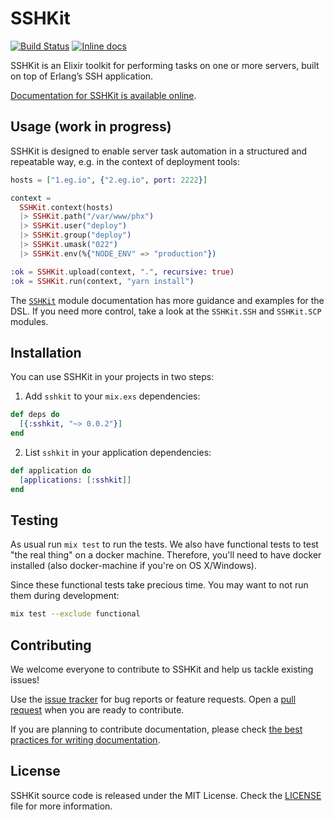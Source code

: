 # SSHKit

[![Build Status](https://travis-ci.org/bitcrowd/sshkit.ex.svg?branch=master)](https://travis-ci.org/bitcrowd/sshkit.ex)
[![Inline docs](https://inch-ci.org/github/bitcrowd/sshkit.ex.svg?branch=master)](https://inch-ci.org/github/bitcrowd/sshkit.ex)

SSHKit is an Elixir toolkit for performing tasks on one or more servers,
built on top of Erlang’s SSH application.

[Documentation for SSHKit is available online](https://hexdocs.pm/sshkit).

## Usage (work in progress)

SSHKit is designed to enable server task automation in a structured and
repeatable way, e.g. in the context of deployment tools:

```elixir
hosts = ["1.eg.io", {"2.eg.io", port: 2222}]

context =
  SSHKit.context(hosts)
  |> SSHKit.path("/var/www/phx")
  |> SSHKit.user("deploy")
  |> SSHKit.group("deploy")
  |> SSHKit.umask("022")
  |> SSHKit.env(%{"NODE_ENV" => "production"})

:ok = SSHKit.upload(context, ".", recursive: true)
:ok = SSHKit.run(context, "yarn install")
```

The [`SSHKit`](https://hexdocs.pm/sshkit/SSHKit.html) module documentation has more guidance and examples for the DSL.
If you need more control, take a look at the `SSHKit.SSH` and `SSHKit.SCP`
modules.

## Installation

You can use SSHKit in your projects in two steps:

1. Add `sshkit` to your `mix.exs` dependencies:

  ```elixir
  def deps do
    [{:sshkit, "~> 0.0.2"}]
  end
  ```

2. List `sshkit` in your application dependencies:

  ```elixir
  def application do
    [applications: [:sshkit]]
  end
  ```

## Testing

As usual run `mix test` to run the tests.
We also have functional tests to test "the real thing" on a docker machine.
Therefore, you'll need to have docker installed (also docker-machine if you're on OS X/Windows).

Since these functional tests take precious time.
You may want to not run them during development:

```bash
mix test --exclude functional
```

## Contributing

We welcome everyone to contribute to SSHKit and help us tackle existing issues!

Use the [issue tracker][issues] for bug reports or feature requests.
Open a [pull request][pulls] when you are ready to contribute.

If you are planning to contribute documentation, please check
[the best practices for writing documentation][writing-docs].

## License

SSHKit source code is released under the MIT License.
Check the [LICENSE](LICENSE) file for more information.

  [issues]: https://github.com/bitcrowd/sshkit.ex/issues
  [pulls]: https://github.com/bitcrowd/sshkit.ex/pulls
  [writing-docs]: http://elixir-lang.org/docs/stable/elixir/writing-documentation.html
